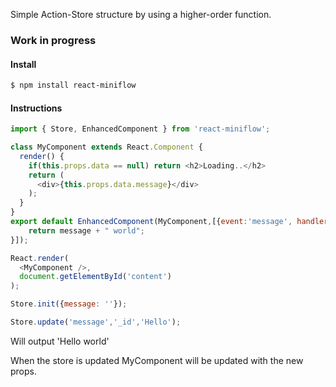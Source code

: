 Simple Action-Store structure by using a higher-order function.

### Work in progress 

#### Install

```sh
$ npm install react-miniflow
```

#### Instructions




```javascript
import { Store, EnhancedComponent } from 'react-miniflow';

class MyComponent extends React.Component {
  render() {
    if(this.props.data == null) return <h2>Loading..</h2>
    return (
      <div>{this.props.data.message}</div>
    );
  }
}
export default EnhancedComponent(MyComponent,[{event:'message', handler: (message) => {
    return message + " world";
}]);
```
```javascript
React.render(
  <MyComponent />,
  document.getElementById('content')
);
```

```javascript
Store.init({message: ''});

Store.update('message','_id','Hello');
```

Will output 'Hello world'

When the store is updated MyComponent will be updated with the new props.





